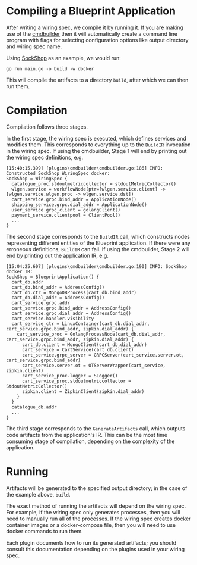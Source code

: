 # Compiling a Blueprint Application

After writing a wiring spec, we compile it by running it.  If you are making use of the [cmdbuilder](../../plugins/cmdbuilder) then it will automatically create a command line program with flags for selecting configuration options like output directory and wiring spec name.

Using [SockShop](../../examples/sockshop) as an example, we would run:

```
go run main.go -o build -w docker
```

This will compile the artifacts to a directory `build`, after which we can then run them.

# Compilation

Compilation follows three stages.  

In the first stage, the wiring spec is executed, which defines services and modifies them.  This corresponds to everything up to the `BuildIR` invocation in the wiring spec.  If using the cmdbuilder, Stage 1 will end by printing out the wiring spec definitions, e.g.

```
[15:40:15.399] [plugins\cmdbuilder\cmdbuilder.go:186] INFO: Constructed SockShop WiringSpec docker:
SockShop = WiringSpec {
  catalogue_proc.stdoutmetriccollector = stdoutMetricCollector()
  wlgen.service = workflowNode(ptr=[wlgen.service.client] -> [wlgen.service.wlgen.proc -> wlgen.service.dst])
  cart_service.grpc.bind_addr = ApplicationNode()
  shipping_service.grpc.dial_addr = ApplicationNode()
  user_service.grpc_client = golangClient()
  payment_service.clientpool = ClientPool()
  ...
}
```

The second stage corresponds to the `BuildIR` call, which constructs nodes representing different entities of the Blueprint application.  If there were any erroneous definitions, `BuildIR` can fail.  If using the cmdbuilder, Stage 2 will end by printing out the application IR, e.g.

```
[15:04:25.607] [plugins\cmdbuilder\cmdbuilder.go:190] INFO: SockShop docker IR:
SockShop = BlueprintApplication() {
  cart_db.addr
  cart_db.bind_addr = AddressConfig()
  cart_db.ctr = MongoDBProcess(cart_db.bind_addr)
  cart_db.dial_addr = AddressConfig()
  cart_service.grpc.addr
  cart_service.grpc.bind_addr = AddressConfig()
  cart_service.grpc.dial_addr = AddressConfig()
  cart_service.handler.visibility
  cart_service_ctr = LinuxContainer(cart_db.dial_addr, cart_service.grpc.bind_addr, zipkin.dial_addr) {
    cart_service_proc = GolangProcessNode(cart_db.dial_addr, cart_service.grpc.bind_addr, zipkin.dial_addr) {
      cart_db.client = MongoClient(cart_db.dial_addr)
      cart_service = CartService(cart_db.client)
      cart_service.grpc_server = GRPCServer(cart_service.server.ot, cart_service.grpc.bind_addr)
      cart_service.server.ot = OTServerWrapper(cart_service, zipkin.client)
      cart_service_proc.logger = SLogger()
      cart_service_proc.stdoutmetriccollector = StdoutMetricCollector()
      zipkin.client = ZipkinClient(zipkin.dial_addr)
    }
  }
  catalogue_db.addr
  ...
}
```

The third stage corresponds to the `GenerateArtifacts` call, which outputs code artifacts from the application's IR.  This can be the most time consuming stage of compilation, depending on the complexity of the application.

# Running

Artifacts will be generated to the specified output directory; in the case of the example above, `build`.

The exact method of running the artifacts will depend on the wiring spec.  For example, if the wiring spec only generates processes, then you will need to manually run all of the processes.  If the wiring spec creates docker container images or a docker-compose file, then you will need to use docker commands to run them.

Each plugin documents how to run its generated artifacts; you should consult this documentation depending on the plugins used in your wiring spec.